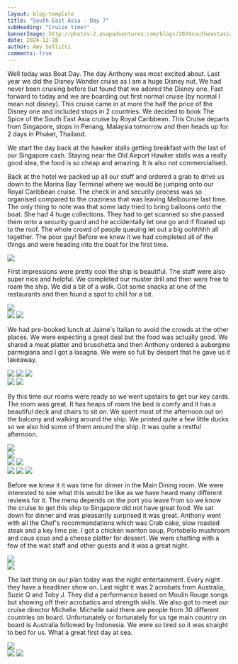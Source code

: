 ```yaml
---
layout: blog-template
title: "South East Asia - Day 7"
subHeading: "Cruise time!"
bannerImage: http://photos-2.asapadventures.com/blogs/2024southeastasia/2024-12-28/PXL_20241228_061258535.jpg_compressed.JPEG
date: 2024-12-28
author: Amy Sellitti
comments: true
---
```


Well today was Boat Day. The day Anthony was most excited about. Last year we did the Disney Wonder cruise as I am a huge Disney nut. We had never been cruising before but found that we adored the Disney one. Fast forward to today and we are boarding out first normal cruise (by normal I mean not disney). This cruise came in at more the half the price of the Disney one and included stops in 2 countries.  We decided to book The Spice of the South East Asia cruise by Royal Caribbean. This Cruise departs from Singapore, stops in Penang, Malaysia tomorrow and then heads up for 2 days in Phuket, Thailand.

We start the day back at the hawker stalls getting breakfast with the last of our Singapore cash. Staying near the Old Airport Hawker stalls was a really good idea, the food is so cheap and amazing. It is also not commercialised. 

Back at the hotel we packed up all our stuff and ordered a grab to drive us down to the Marina Bay Terminal where we would be jumping onto our Royal Caribbean cruise. The check in and security process was so organised compared to the craziness that was leaving Melbourne last time. The only thing to note was that some lady tried to bring balloons onto the boat. She had 4 huge collections. They had to get scanned so she passed them onto a security guard and he accidentally let one go and if floated up to the roof. The whole crowd of people queuing let out a big oohhhhh all together. The poor guy! Before we knew it we had completed all of the things and were heading into the boat for the first time.

<div class="center-image"><img src="http://photos-2.asapadventures.com/blogs/2024southeastasia/2024-12-28/PXL_20241228_023906315.jpg_compressed.JPEG"/></div>

First impressions were pretty cool the ship is beautiful. The staff were also super nice and helpful. We completed our muster drill and then were free to roam the ship. We did a bit of a walk. Got some snacks at one of the restaurants and then found a spot to chill for a bit.

<div class="center-image"><img src="http://photos-2.asapadventures.com/blogs/2024southeastasia/2024-12-28/PXL_20241228_031203451.MP.jpg_compressed.JPEG"/></div>
<div class="grid-2c">
  <img src="http://photos-2.asapadventures.com/blogs/2024southeastasia/2024-12-28/PXL_20241228_035807721.jpg_compressed.JPEG"/>
  <img src="http://photos-2.asapadventures.com/blogs/2024southeastasia/2024-12-28/PXL_20241228_044043792.jpg_compressed.JPEG"/>
</div>

We had pre-booked lunch at Jaime's Italian  to avoid the crowds at the other places. We were expecting a great deal but the food was actually good. We shared a meat platter and bruschetta and then Anthony ordered a aubergine parmigiana and I got a lasagna. We were so full by dessert that he gave us it takeaway.

<div class="grid-2w-1l">
  <img src="http://photos-2.asapadventures.com/blogs/2024southeastasia/2024-12-28/PXL_20241228_045443194.jpg_compressed.JPEG"/>
  <img src="http://photos-2.asapadventures.com/blogs/2024southeastasia/2024-12-28/PXL_20241228_050210737.jpg_compressed.JPEG"/>
  <img src="http://photos-2.asapadventures.com/blogs/2024southeastasia/2024-12-28/PXL_20241228_050014198.jpg_compressed.JPEG"/>
</div>
<div class="grid-2c">
  <img src="http://photos-2.asapadventures.com/blogs/2024southeastasia/2024-12-28/PXL_20241228_052047830.jpg_compressed.JPEG"/>
  <img src="http://photos-2.asapadventures.com/blogs/2024southeastasia/2024-12-28/PXL_20241228_052051025.jpg_compressed.JPEG"/>
</div>

By this time our rooms were ready so we went upstairs to get our key cards. The room was great. It has heaps of room the bed is comfy and it has a beautiful deck and chairs to sit on. We spent most of the afternoon out on the balcony and walking around the ship. We printed quite a few little ducks so we also hid some of them around the ship. It was quite a restful afternoon.

<div class="center-image"><img src="http://photos-2.asapadventures.com/blogs/2024southeastasia/2024-12-28/PXL_20241228_061140943.jpg_compressed.JPEG"/></div>
<div class="center-image"><img src="http://photos-2.asapadventures.com/blogs/2024southeastasia/2024-12-28/PXL_20241228_061258535.jpg_compressed.JPEG"/></div>
<div class="grid-2c">
  <img src="http://photos-2.asapadventures.com/blogs/2024southeastasia/2024-12-28/PXL_20241228_063635674.MP.jpg_compressed.JPEG"/>
  <img src="http://photos-2.asapadventures.com/blogs/2024southeastasia/2024-12-28/PXL_20241228_071944160.MP.jpg_compressed.JPEG"/>
</div>
<div class="grid-1l-2w">
  <img src="http://photos-2.asapadventures.com/blogs/2024southeastasia/2024-12-28/PXL_20241228_084728943.jpg_compressed.JPEG"/>
  <img src="http://photos-2.asapadventures.com/blogs/2024southeastasia/2024-12-28/PXL_20241228_084725687.MP.jpg_compressed.JPEG"/>
  <img src="http://photos-2.asapadventures.com/blogs/2024southeastasia/2024-12-28/PXL_20241228_092146688.jpg_compressed.JPEG"/>
</div>

Before we knew it it was time for dinner in the Main Dining room. We were interested to see what this would be like as we have heard many different reviews for it. The menu depends on the port you leave from so we know the cruise to get this ship to Singapore did not have great food. We sat down for dinner and was pleasantly surprised it was great. Anthony went with all the Chef's recommendations which was Crab cake, slow roasted steak and a key lime pie. I got a chicken wonton soup, Portobello mushroom and cous cous and a cheese platter for dessert. We were chatting with a few of the wait staff and other guests and it was a great night.

<div class="center-image"><img src="http://photos-2.asapadventures.com/blogs/2024southeastasia/2024-12-28/PXL_20241228_132915094.jpg_compressed.JPEG"/></div>
<div class="center-image"><img src="http://photos-2.asapadventures.com/blogs/2024southeastasia/2024-12-28/PXL_20241228_132724369.jpg_compressed.JPEG"/></div>

The last thing on our plan today was the night entertainment. Every night they have a headliner show on. Last night it was 2 acrobats from Australia, Suzie Q and Toby J. They did a performance based on Moulin Rouge songs but showing off their acrobatics and strength skills.  We also got to meet our cruise director Michelle. Michelle said there are people from 30 different  countries on board. Unfortunately or fortunately for us tge main country on board is Australia followed by Indonesia. We were so tired so it was straight to bed for us. What a great first day at sea. 

<div class="center-image"><img src="http://photos-2.asapadventures.com/blogs/2024southeastasia/2024-12-28/PXL_20241228_135133482.jpg_compressed.JPEG"/></div>
<div class="grid-2c">
  <img src="http://photos-2.asapadventures.com/blogs/2024southeastasia/2024-12-28/PXL_20241228_144055982.jpg_compressed.JPEG"/>
  <img src="http://photos-2.asapadventures.com/blogs/2024southeastasia/2024-12-28/PXL_20241228_145612009.jpg_compressed.JPEG"/>
</div>